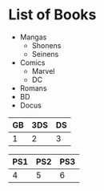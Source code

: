 # List of Books

- Mangas
	- Shonens
	- Seinens
- Comics
	- Marvel
	- DC
- Romans
- BD 
- Docus

| GB | 3DS | DS |
| --- | --- | --- |
| 1 | 2 | 3 |


| PS1 | PS2 | PS3 |
| --- | --- | --- |
| 4 | 5 | 6 |